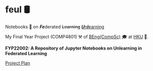# feul :oil_drum:
Notebooks :notebook: on ***Fe***derated ~~Learning~~ <ins>***U***n***l***earning</ins>

My Final Year Project (COMP4801) :hammer_and_pick: of [BEng(CompSc)](https://www.cs.hku.hk/programmes/beng-compsc/programme-structure "Bachelor of Engineering in Computer Science") :mortar_board: at [HKU](https://hku.hk/ "The University of Hong Kong") :school:. 

**FYP22002: A Repository of Jupyter Notebooks on Unlearning in Federated Learning**

[Project Plan](https://i.cs.hku.hk/~shuang/fyp-plan.pdf)
